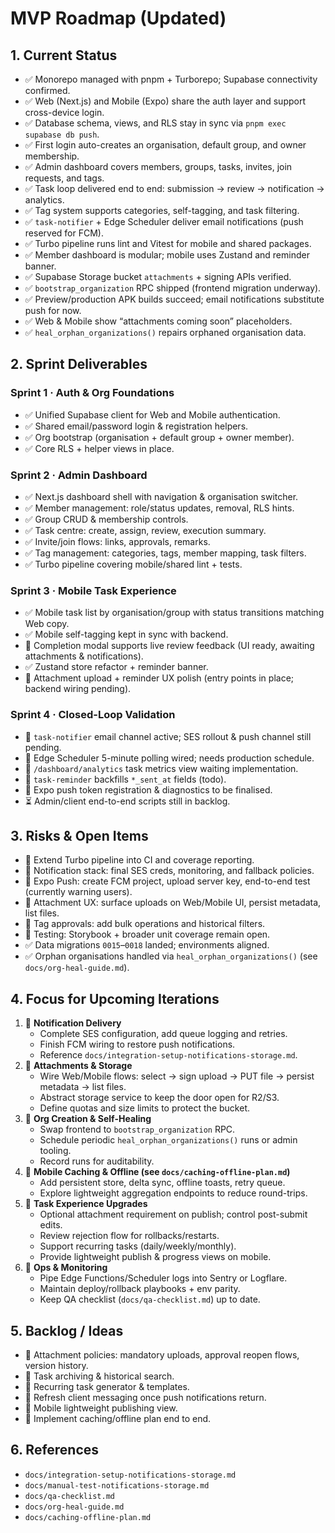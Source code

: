 # MVP Roadmap (Updated)

## 1. Current Status

- ✅ Monorepo managed with pnpm + Turborepo; Supabase connectivity confirmed.
- ✅ Web (Next.js) and Mobile (Expo) share the auth layer and support cross-device login.
- ✅ Database schema, views, and RLS stay in sync via `pnpm exec supabase db push`.
- ✅ First login auto-creates an organisation, default group, and owner membership.
- ✅ Admin dashboard covers members, groups, tasks, invites, join requests, and tags.
- ✅ Task loop delivered end to end: submission → review → notification → analytics.
- ✅ Tag system supports categories, self-tagging, and task filtering.
- ✅ `task-notifier` + Edge Scheduler deliver email notifications (push reserved for FCM).
- ✅ Turbo pipeline runs lint and Vitest for mobile and shared packages.
- ✅ Member dashboard is modular; mobile uses Zustand and reminder banner.
- ✅ Supabase Storage bucket `attachments` + signing APIs verified.
- ✅ `bootstrap_organization` RPC shipped (frontend migration underway).
- ✅ Preview/production APK builds succeed; email notifications substitute push for now.
- ✅ Web & Mobile show “attachments coming soon” placeholders.
- ✅ `heal_orphan_organizations()` repairs orphaned organisation data.

## 2. Sprint Deliverables

### Sprint 1 · Auth & Org Foundations

- ✅ Unified Supabase client for Web and Mobile authentication.
- ✅ Shared email/password login & registration helpers.
- ✅ Org bootstrap (organisation + default group + owner member).
- ✅ Core RLS + helper views in place.

### Sprint 2 · Admin Dashboard

- ✅ Next.js dashboard shell with navigation & organisation switcher.
- ✅ Member management: role/status updates, removal, RLS hints.
- ✅ Group CRUD & membership controls.
- ✅ Task centre: create, assign, review, execution summary.
- ✅ Invite/join flows: links, approvals, remarks.
- ✅ Tag management: categories, tags, member mapping, task filters.
- ✅ Turbo pipeline covering mobile/shared lint + tests.

### Sprint 3 · Mobile Task Experience

- ✅ Mobile task list by organisation/group with status transitions matching Web copy.
- ✅ Mobile self-tagging kept in sync with backend.
- 🚧 Completion modal supports live review feedback (UI ready, awaiting attachments & notifications).
- ✅ Zustand store refactor + reminder banner.
- 🚧 Attachment upload + reminder UX polish (entry points in place; backend wiring pending).

### Sprint 4 · Closed-Loop Validation

- 🚧 `task-notifier` email channel active; SES rollout & push channel still pending.
- 🚧 Edge Scheduler 5-minute polling wired; needs production schedule.
- 🚧 `/dashboard/analytics` task metrics view waiting implementation.
- 🚧 `task-reminder` backfills `*_sent_at` fields (todo).
- 🚧 Expo push token registration & diagnostics to be finalised.
- ⏳ Admin/client end-to-end scripts still in backlog.

## 3. Risks & Open Items

- 🚧 Extend Turbo pipeline into CI and coverage reporting.
- 🚧 Notification stack: final SES creds, monitoring, and fallback policies.
- 🚧 Expo Push: create FCM project, upload server key, end-to-end test (currently warning users).
- 🚧 Attachment UX: surface uploads on Web/Mobile UI, persist metadata, list files.
- 🚧 Tag approvals: add bulk operations and historical filters.
- 🚧 Testing: Storybook + broader unit coverage remain open.
- ✅ Data migrations `0015`–`0018` landed; environments aligned.
- ✅ Orphan organisations handled via `heal_orphan_organizations()` (see `docs/org-heal-guide.md`).

## 4. Focus for Upcoming Iterations

1. 🚧 **Notification Delivery**
   - Complete SES configuration, add queue logging and retries.
   - Finish FCM wiring to restore push notifications.
   - Reference `docs/integration-setup-notifications-storage.md`.
2. 🚧 **Attachments & Storage**
   - Wire Web/Mobile flows: select → sign upload → PUT file → persist metadata → list files.
   - Abstract storage service to keep the door open for R2/S3.
   - Define quotas and size limits to protect the bucket.
3. 🚧 **Org Creation & Self-Healing**
   - Swap frontend to `bootstrap_organization` RPC.
   - Schedule periodic `heal_orphan_organizations()` runs or admin tooling.
   - Record runs for auditability.
4. 🚧 **Mobile Caching & Offline (see `docs/caching-offline-plan.md`)**
   - Add persistent store, delta sync, offline toasts, retry queue.
   - Explore lightweight aggregation endpoints to reduce round-trips.
5. 🚧 **Task Experience Upgrades**
   - Optional attachment requirement on publish; control post-submit edits.
   - Review rejection flow for rollbacks/restarts.
   - Support recurring tasks (daily/weekly/monthly).
   - Provide lightweight publish & progress views on mobile.
6. 🚧 **Ops & Monitoring**
   - Pipe Edge Functions/Scheduler logs into Sentry or Logflare.
   - Maintain deploy/rollback playbooks + env parity.
   - Keep QA checklist (`docs/qa-checklist.md`) up to date.

## 5. Backlog / Ideas

- 🚧 Attachment policies: mandatory uploads, approval reopen flows, version history.
- 🚧 Task archiving & historical search.
- 🚧 Recurring task generator & templates.
- 🚧 Refresh client messaging once push notifications return.
- 🚧 Mobile lightweight publishing view.
- 🚧 Implement caching/offline plan end to end.

## 6. References

- `docs/integration-setup-notifications-storage.md`
- `docs/manual-test-notifications-storage.md`
- `docs/qa-checklist.md`
- `docs/org-heal-guide.md`
- `docs/caching-offline-plan.md`

